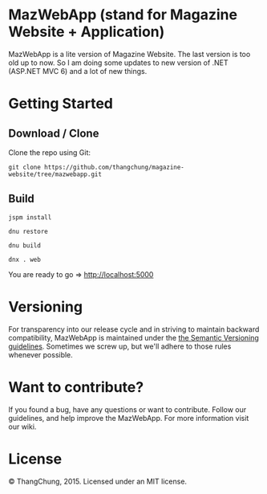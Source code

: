 # MazWebApp (stand for Magazine Website + Application)

MazWebApp is a lite version of Magazine Website. The last version is too old up to now. So I am doing some updates to new version of .NET (ASP.NET MVC 6) and a lot of new things.

# Getting Started

## Download / Clone

Clone the repo using Git:

`git clone https://github.com/thangchung/magazine-website/tree/mazwebapp.git`

## Build

`jspm install`

`dnu restore`

`dnu build`

`dnx . web`

You are ready to go => [http://localhost:5000](http://localhost:5000)

# Versioning

For transparency into our release cycle and in striving to maintain backward compatibility, MazWebApp is maintained under the [the Semantic Versioning guidelines](http://semver.org/). Sometimes we screw up, but we'll adhere to those rules whenever possible.

# Want to contribute?

If you found a bug, have any questions or want to contribute. Follow our guidelines, and help improve the MazWebApp. For more information visit our wiki.

# License

© ThangChung, 2015. Licensed under an MIT license.